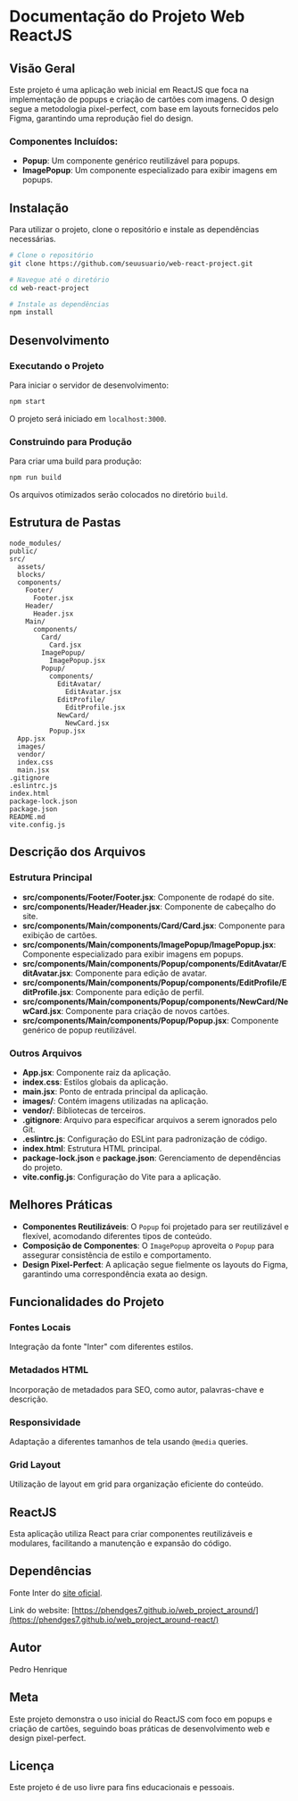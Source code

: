 # Documentação do Projeto Web ReactJS

## Visão Geral

Este projeto é uma aplicação web inicial em ReactJS que foca na implementação de popups e criação de cartões com imagens. O design segue a metodologia pixel-perfect, com base em layouts fornecidos pelo Figma, garantindo uma reprodução fiel do design.

### Componentes Incluídos:

- **Popup**: Um componente genérico reutilizável para popups.
- **ImagePopup**: Um componente especializado para exibir imagens em popups.

## Instalação

Para utilizar o projeto, clone o repositório e instale as dependências necessárias.

```bash
# Clone o repositório
git clone https://github.com/seuusuario/web-react-project.git

# Navegue até o diretório
cd web-react-project

# Instale as dependências
npm install
```

## Desenvolvimento

### Executando o Projeto

Para iniciar o servidor de desenvolvimento:

```bash
npm start
```

O projeto será iniciado em `localhost:3000`.

### Construindo para Produção

Para criar uma build para produção:

```bash
npm run build
```

Os arquivos otimizados serão colocados no diretório `build`.

## Estrutura de Pastas

```
node_modules/
public/
src/
  assets/
  blocks/
  components/
    Footer/
      Footer.jsx
    Header/
      Header.jsx
    Main/
      components/
        Card/
          Card.jsx
        ImagePopup/
          ImagePopup.jsx
        Popup/
          components/
            EditAvatar/
              EditAvatar.jsx
            EditProfile/
              EditProfile.jsx
            NewCard/
              NewCard.jsx
          Popup.jsx
  App.jsx
  images/
  vendor/
  index.css
  main.jsx
.gitignore
.eslintrc.js
index.html
package-lock.json
package.json
README.md
vite.config.js
```

## Descrição dos Arquivos

### Estrutura Principal

- **src/components/Footer/Footer.jsx**: Componente de rodapé do site.
- **src/components/Header/Header.jsx**: Componente de cabeçalho do site.
- **src/components/Main/components/Card/Card.jsx**: Componente para exibição de cartões.
- **src/components/Main/components/ImagePopup/ImagePopup.jsx**: Componente especializado para exibir imagens em popups.
- **src/components/Main/components/Popup/components/EditAvatar/EditAvatar.jsx**: Componente para edição de avatar.
- **src/components/Main/components/Popup/components/EditProfile/EditProfile.jsx**: Componente para edição de perfil.
- **src/components/Main/components/Popup/components/NewCard/NewCard.jsx**: Componente para criação de novos cartões.
- **src/components/Main/components/Popup/Popup.jsx**: Componente genérico de popup reutilizável.

### Outros Arquivos

- **App.jsx**: Componente raiz da aplicação.
- **index.css**: Estilos globais da aplicação.
- **main.jsx**: Ponto de entrada principal da aplicação.
- **images/**: Contém imagens utilizadas na aplicação.
- **vendor/**: Bibliotecas de terceiros.
- **.gitignore**: Arquivo para especificar arquivos a serem ignorados pelo Git.
- **.eslintrc.js**: Configuração do ESLint para padronização de código.
- **index.html**: Estrutura HTML principal.
- **package-lock.json** e **package.json**: Gerenciamento de dependências do projeto.
- **vite.config.js**: Configuração do Vite para a aplicação.

## Melhores Práticas

- **Componentes Reutilizáveis**: O `Popup` foi projetado para ser reutilizável e flexível, acomodando diferentes tipos de conteúdo.
- **Composição de Componentes**: O `ImagePopup` aproveita o `Popup` para assegurar consistência de estilo e comportamento.
- **Design Pixel-Perfect**: A aplicação segue fielmente os layouts do Figma, garantindo uma correspondência exata ao design.

## Funcionalidades do Projeto

### Fontes Locais

Integração da fonte "Inter" com diferentes estilos.

### Metadados HTML

Incorporação de metadados para SEO, como autor, palavras-chave e descrição.

### Responsividade

Adaptação a diferentes tamanhos de tela usando `@media` queries.

### Grid Layout

Utilização de layout em grid para organização eficiente do conteúdo.

## ReactJS

Esta aplicação utiliza React para criar componentes reutilizáveis e modulares, facilitando a manutenção e expansão do código.

## Dependências

Fonte Inter do [site oficial](https://rsms.me/inter/).

Link do website: [https://phendges7.github.io/web_project_around/](https://phendges7.github.io/web_project_around-react/)

## Autor

Pedro Henrique

## Meta

Este projeto demonstra o uso inicial do ReactJS com foco em popups e criação de cartões, seguindo boas práticas de desenvolvimento web e design pixel-perfect.

## Licença

Este projeto é de uso livre para fins educacionais e pessoais.
